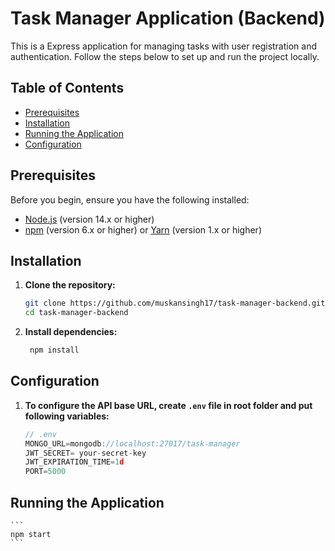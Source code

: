 # Task Manager Application (Backend)

This is a Express application for managing tasks with user registration and authentication. Follow the steps below to set up and run the project locally.

## Table of Contents

- [Prerequisites](#prerequisites)
- [Installation](#installation)
- [Running the Application](#running-the-application)
- [Configuration](#configuration)

## Prerequisites

Before you begin, ensure you have the following installed:

- [Node.js](https://nodejs.org/) (version 14.x or higher)
- [npm](https://www.npmjs.com/) (version 6.x or higher) or [Yarn](https://yarnpkg.com/) (version 1.x or higher)

## Installation

1. **Clone the repository:**

   ```sh
   git clone https://github.com/muskansingh17/task-manager-backend.git
   cd task-manager-backend
   ```

2. **Install dependencies:**
   ```sh
    npm install
   ```

## Configuration

1. **To configure the API base URL, create `.env` file in root folder and put following variables:**

    ```js
    // .env
    MONGO_URL=mongodb://localhost:27017/task-manager
    JWT_SECRET= your-secret-key
    JWT_EXPIRATION_TIME=1d
    PORT=5000
    ```

## Running the Application

    ```
    npm start
    ```
